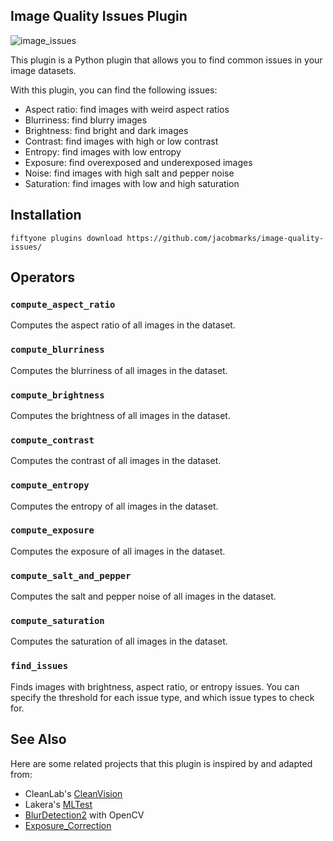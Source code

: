 ## Image Quality Issues Plugin

![image_issues](https://github.com/jacobmarks/image-quality-issues/assets/12500356/d69a14f7-011d-471a-bc17-503eff0f3f6e)

This plugin is a Python plugin that allows you to find common issues in your
image datasets.

With this plugin, you can find the following issues:

-   Aspect ratio: find images with weird aspect ratios
-   Blurriness: find blurry images
-   Brightness: find bright and dark images
-   Contrast: find images with high or low contrast
-   Entropy: find images with low entropy
-   Exposure: find overexposed and underexposed images
-   Noise: find images with high salt and pepper noise
-   Saturation: find images with low and high saturation


## Installation

```shell
fiftyone plugins download https://github.com/jacobmarks/image-quality-issues/
```

## Operators

### `compute_aspect_ratio`

Computes the aspect ratio of all images in the dataset.

### `compute_blurriness`

Computes the blurriness of all images in the dataset.


### `compute_brightness`

Computes the brightness of all images in the dataset.

### `compute_contrast`

Computes the contrast of all images in the dataset.

### `compute_entropy`

Computes the entropy of all images in the dataset.

### `compute_exposure`

Computes the exposure of all images in the dataset.


### `compute_salt_and_pepper`

Computes the salt and pepper noise of all images in the dataset.

### `compute_saturation`

Computes the saturation of all images in the dataset.

### `find_issues`

Finds images with brightness, aspect ratio, or entropy issues. You can specify
the threshold for each issue type, and which issue types to check for.

## See Also
Here are some related projects that this plugin is inspired by and adapted from:

- CleanLab's [CleanVision](https://github.com/cleanlab/cleanvision/tree/main)
- Lakera's [MLTest](https://docs.lakera.ai/)
- [BlurDetection2](https://github.com/WillBrennan/BlurDetection2) with OpenCV
- [Exposure_Correction](https://github.com/mahmoudnafifi/Exposure_Correction)
